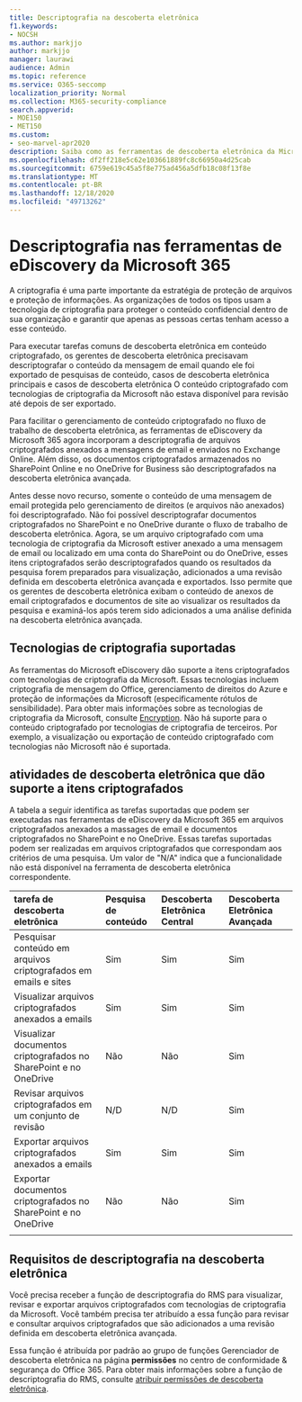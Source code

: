 ```yaml
---
title: Descriptografia na descoberta eletrônica
f1.keywords:
- NOCSH
ms.author: markjjo
author: markjjo
manager: laurawi
audience: Admin
ms.topic: reference
ms.service: O365-seccomp
localization_priority: Normal
ms.collection: M365-security-compliance
search.appverid:
- MOE150
- MET150
ms.custom:
- seo-marvel-apr2020
description: Saiba como as ferramentas de descoberta eletrônica da Microsoft 365 tratam documentos criptografados anexados a mensagens de email e armazenados no SharePoint Online e no OneDrive for Business.
ms.openlocfilehash: df2ff218e5c62e103661889fc8c66950a4d25cab
ms.sourcegitcommit: 6759e619c45a5f8e775ad456a5dfb18c08f13f8e
ms.translationtype: MT
ms.contentlocale: pt-BR
ms.lasthandoff: 12/18/2020
ms.locfileid: "49713262"
---
```

# <a name="decryption-in-microsoft-365-ediscovery-tools"></a>Descriptografia nas ferramentas de eDiscovery da Microsoft 365

A criptografia é uma parte importante da estratégia de proteção de arquivos e proteção de informações. As organizações de todos os tipos usam a tecnologia de criptografia para proteger o conteúdo confidencial dentro de sua organização e garantir que apenas as pessoas certas tenham acesso a esse conteúdo.

Para executar tarefas comuns de descoberta eletrônica em conteúdo criptografado, os gerentes de descoberta eletrônica precisavam descriptografar o conteúdo da mensagem de email quando ele foi exportado de pesquisas de conteúdo, casos de descoberta eletrônica principais e casos de descoberta eletrônica O conteúdo criptografado com tecnologias de criptografia da Microsoft não estava disponível para revisão até depois de ser exportado.

Para facilitar o gerenciamento de conteúdo criptografado no fluxo de trabalho de descoberta eletrônica, as ferramentas de eDiscovery da Microsoft 365 agora incorporam a descriptografia de arquivos criptografados anexados a mensagens de email e enviados no Exchange Online. Além disso, os documentos criptografados armazenados no SharePoint Online e no OneDrive for Business são descriptografados na descoberta eletrônica avançada. 

Antes desse novo recurso, somente o conteúdo de uma mensagem de email protegida pelo gerenciamento de direitos (e arquivos não anexados) foi descriptografado. Não foi possível descriptografar documentos criptografados no SharePoint e no OneDrive durante o fluxo de trabalho de descoberta eletrônica. Agora, se um arquivo criptografado com uma tecnologia de criptografia da Microsoft estiver anexado a uma mensagem de email ou localizado em uma conta do SharePoint ou do OneDrive, esses itens criptografados serão descriptografados quando os resultados da pesquisa forem preparados para visualização, adicionados a uma revisão definida em descoberta eletrônica avançada e exportados. Isso permite que os gerentes de descoberta eletrônica exibam o conteúdo de anexos de email criptografados e documentos de site ao visualizar os resultados da pesquisa e examiná-los após terem sido adicionados a uma análise definida na descoberta eletrônica avançada.

## <a name="supported-encryption-technologies"></a>Tecnologias de criptografia suportadas

As ferramentas do Microsoft eDiscovery dão suporte a itens criptografados com tecnologias de criptografia da Microsoft. Essas tecnologias incluem criptografia de mensagem do Office, gerenciamento de direitos do Azure e proteção de informações da Microsoft (especificamente rótulos de sensibilidade). Para obter mais informações sobre as tecnologias de criptografia da Microsoft, consulte [Encryption](encryption.md). Não há suporte para o conteúdo criptografado por tecnologias de criptografia de terceiros. Por exemplo, a visualização ou exportação de conteúdo criptografado com tecnologias não Microsoft não é suportada.

## <a name="ediscovery-activities-that-support-encrypted-items"></a>atividades de descoberta eletrônica que dão suporte a itens criptografados

A tabela a seguir identifica as tarefas suportadas que podem ser executadas nas ferramentas de eDiscovery da Microsoft 365 em arquivos criptografados anexados a massages de email e documentos criptografados no SharePoint e no OneDrive. Essas tarefas suportadas podem ser realizadas em arquivos criptografados que correspondam aos critérios de uma pesquisa. Um valor de "N/A" indica que a funcionalidade não está disponível na ferramenta de descoberta eletrônica correspondente.

|tarefa de descoberta eletrônica  |Pesquisa de conteúdo  |Descoberta Eletrônica Central  |Descoberta Eletrônica Avançada  |
|:---------|:---------|:---------|:---------|
|Pesquisar conteúdo em arquivos criptografados em emails e sites     |Sim      |Sim      |Sim      |
|Visualizar arquivos criptografados anexados a emails     |Sim      |Sim     |Sim       |
|Visualizar documentos criptografados no SharePoint e no OneDrive|Não      |Não    |Sim       |
|Revisar arquivos criptografados em um conjunto de revisão    |N/D      |N/D        | Sim        |
|Exportar arquivos criptografados anexados a emails    |Sim       |Sim  |Sim    |
|Exportar documentos criptografados no SharePoint e no OneDrive    |Não       |Não  |Sim    |
|||||

## <a name="requirements-for-decryption-in-ediscovery"></a>Requisitos de descriptografia na descoberta eletrônica

Você precisa receber a função de descriptografia do RMS para visualizar, revisar e exportar arquivos criptografados com tecnologias de criptografia da Microsoft. Você também precisa ter atribuído a essa função para revisar e consultar arquivos criptografados que são adicionados a uma revisão definida em descoberta eletrônica avançada.

Essa função é atribuída por padrão ao grupo de funções Gerenciador de descoberta eletrônica na página **permissões** no centro de conformidade & segurança do Office 365. Para obter mais informações sobre a função de descriptografia do RMS, consulte [atribuir permissões de descoberta eletrônica](assign-ediscovery-permissions.md#rms-decrypt).
